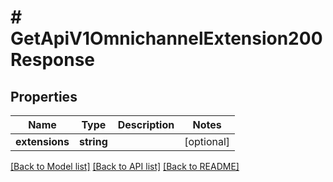# # GetApiV1OmnichannelExtension200Response

## Properties

Name | Type | Description | Notes
------------ | ------------- | ------------- | -------------
**extensions** | **string** |  | [optional]

[[Back to Model list]](../../README.md#models) [[Back to API list]](../../README.md#endpoints) [[Back to README]](../../README.md)
